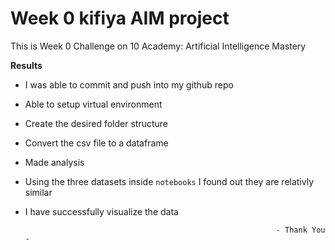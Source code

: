# Week 0 kifiya AIM project

This is Week 0 Challenge on 10 Academy: Artificial Intelligence Mastery

**Results**

- I was able to commit and push into my github repo
- Able to setup virtual environment
- Create the desired folder structure
- Convert the csv file to a dataframe
- Made analysis
- Using the three datasets inside `notebooks` I found out they are relativly similar
- I have successfully visualize the data


                                                              - Thank You - 
